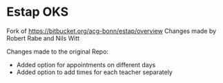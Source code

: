 # Estap OKS
Fork of https://bitbucket.org/acg-bonn/estap/overview
Changes made by Robert Rabe and Nils Witt

Changes made to the original Repo:
* Added option for appointments on different days
* Added option to add times for each teacher separately